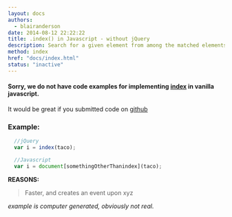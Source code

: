 ```yaml
---
layout: docs
authors:
  - blairanderson
date: 2014-08-12 22:22:22
title: .index() in Javascript - without jQuery
description: Search for a given element from among the matched elements.
method: index
href: "docs/index.html"
status: "inactive"
---
```


#### Sorry, we do not have code examples for implementing [index](http://api.jquery.com/index/) in vanilla javascript.

It would be great if you submitted code on [github](https://github.com/blairanderson/without-jquery/blob/master/docs/index.md)

### Example:

```javascript
  //jQuery
  var i = index(taco);

  //Javascript
  var i = document[somethingOtherThanindex](taco);

```

**REASONS:**
> Faster, and creates an event upon xyz

*example is computer generated, obviously not real.*
